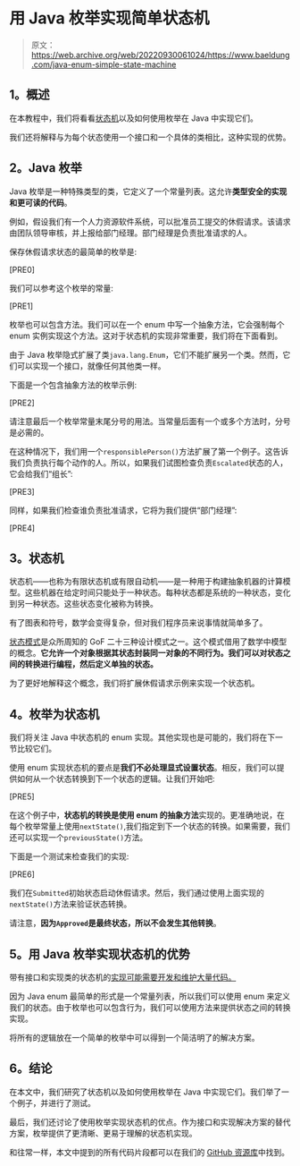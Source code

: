 # 用 Java 枚举实现简单状态机

> 原文：<https://web.archive.org/web/20220930061024/https://www.baeldung.com/java-enum-simple-state-machine>

## **1。概述**

在本教程中，我们将看看[状态机](/web/20221207040444/https://www.baeldung.com/cs/state-machines)以及如何使用枚举在 Java 中实现它们。

我们还将解释与为每个状态使用一个接口和一个具体的类相比，这种实现的优势。

## **2。Java 枚举**

Java 枚举是一种特殊类型的类，它定义了一个常量列表。这允许**类型安全的实现和更可读的代码**。

例如，假设我们有一个人力资源软件系统，可以批准员工提交的休假请求。该请求由团队领导审核，并上报给部门经理。部门经理是负责批准请求的人。

保存休假请求状态的最简单的枚举是:

[PRE0]

我们可以参考这个枚举的常量:

[PRE1]

枚举也可以包含方法。我们可以在一个 enum 中写一个抽象方法，它会强制每个 enum 实例实现这个方法。这对于状态机的实现非常重要，我们将在下面看到。

由于 Java 枚举隐式扩展了类`java.lang.Enum`，它们不能扩展另一个类。然而，它们可以实现一个接口，就像任何其他类一样。

下面是一个包含抽象方法的枚举示例:

[PRE2]

请注意最后一个枚举常量末尾分号的用法。当常量后面有一个或多个方法时，分号是必需的。

在这种情况下，我们用一个`responsiblePerson()`方法扩展了第一个例子。这告诉我们负责执行每个动作的人。所以，如果我们试图检查负责`Escalated`状态的人，它会给我们“组长”:

[PRE3]

同样，如果我们检查谁负责批准请求，它将为我们提供“部门经理”:

[PRE4]

## **3。状态机**

状态机——也称为有限状态机或有限自动机——是一种用于构建抽象机器的计算模型。这些机器在给定时间只能处于一种状态。每种状态都是系统的一种状态，变化到另一种状态。这些状态变化被称为转换。

有了图表和符号，数学会变得复杂，但对我们程序员来说事情就简单多了。

[状态模式](/web/20221207040444/https://www.baeldung.com/java-state-design-pattern)是众所周知的 GoF 二十三种设计模式之一。这个模式借用了数学中模型的概念。**它允许一个对象根据其状态封装同一对象的不同行为。我们可以对状态之间的转换进行编程，然后定义单独的状态。**

为了更好地解释这个概念，我们将扩展休假请求示例来实现一个状态机。

## **4。枚举为状态机**

我们将关注 Java 中状态机的 enum 实现。其他实现也是可能的，我们将在下一节比较它们。

使用 enum 实现状态机的要点是**我们不必处理显式设置状态**。相反，我们可以提供如何从一个状态转换到下一个状态的逻辑。让我们开始吧:

[PRE5]

在这个例子中，**状态机的转换是使用 enum 的抽象方法**实现的。更准确地说，在每个枚举常量上使用`nextState()`,我们指定到下一个状态的转换。如果需要，我们还可以实现一个`previousState()`方法。

下面是一个测试来检查我们的实现:

[PRE6]

我们在`Submitted`初始状态启动休假请求。然后，我们通过使用上面实现的 `nextState()`方法来验证状态转换。

请注意，**因为`Approved`是最终状态，所以不会发生其他转换**。

## **5。用 Java 枚举实现状态机的优势**

带有接口和实现类的状态机的[实现可能需要开发和维护大量代码。](/web/20221207040444/https://www.baeldung.com/java-state-design-pattern)

因为 Java enum 最简单的形式是一个常量列表，所以我们可以使用 enum 来定义我们的状态。由于枚举也可以包含行为，我们可以使用方法来提供状态之间的转换实现。

将所有的逻辑放在一个简单的枚举中可以得到一个简洁明了的解决方案。

## **6。结论**

在本文中，我们研究了状态机以及如何使用枚举在 Java 中实现它们。我们举了一个例子，并进行了测试。

最后，我们还讨论了使用枚举实现状态机的优点。作为接口和实现解决方案的替代方案，枚举提供了更清晰、更易于理解的状态机实现。

和往常一样，本文中提到的所有代码片段都可以在我们的 [GitHub 资源库](https://web.archive.org/web/20221207040444/https://github.com/eugenp/tutorials/tree/master/algorithms-modules/algorithms-miscellaneous-3)中找到。